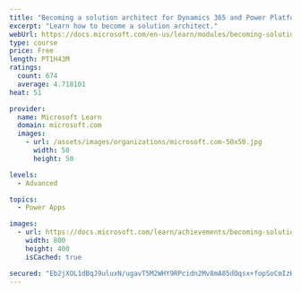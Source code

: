 ```yaml
---
title: "Becoming a solution architect for Dynamics 365 and Power Platform"
excerpt: "Learn how to become a solution architect."
webUrl: https://docs.microsoft.com/en-us/learn/modules/becoming-solution-architect/
type: course
price: Free
length: PT1H43M
ratings:
  count: 674
  average: 4.718101
heat: 51

provider:
  name: Microsoft Learn
  domain: microsoft.com
  images:
    - url: /assets/images/organizations/microsoft.com-50x50.jpg
      width: 50
      height: 50

levels:
  - Advanced

topics:
  - Power Apps

images:
  - url: https://docs.microsoft.com/learn/achievements/becoming-solution-architect-social.png
    width: 800
    height: 400
    isCached: true

secured: "Eb2jXOL1dBqJ9uluxN/ugavT5M2WHY9RPcidn2Mv8mA85dOqsx+fopSoCmIzKoif389z5AjMu1UFAylmbaKuT75GKoKbr0whEWl5VljsQvOkzzHwySOp5fi4lMDxuXhKN08inPSjysk3Jf42q5PFTSDw9TI5ohL7OnuhtP1Q23bAlKSUt3mZ4fy5YjuF36gAWtJzp7lO0I6mfsRUUgABXx6G0Gg0uwtilOHe4lZH+M1TE/AsiAkN7QTkEtv1VMCgJZz+wJadNWdaeMck1s4TWuw1/PJVym6PhSF2U/n2lbLisECw7DpwQ/Oa2Nlr5fgrSXXByvpgILz3DrG2jNT06ssA1Okl4oBiUkP7BqTakPqQrYgvKv7fh8gse9ojUE5VcbzdbYD19OKhoEtHUfxTE+hCv5r6gBzbA455XxUOhNM=;v5xFDzs1xBA3+lxCgijVAQ=="
---
```


